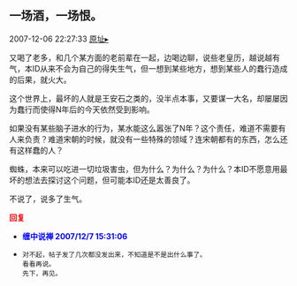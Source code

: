## 一场酒，一场恨。
2007-12-06 22:27:33
[原址▸](http://www.fxgan.com/chan_time/2007_07_12/813.htm)



 又喝了老多，和几个某方面的老前辈在一起，边喝边聊，说些老皇历，越说越有气，本ID从来不会为自己的得失生气，但一想到某些地方，想到某些人的蠢行造成的后果，就火大。


 


 这个世界上，最坏的人就是王安石之类的，没半点本事，又要谋一大名，却屡屡因为蠢行而使得N年后的今天依然受到影响。


 


 如果没有某些脑子进水的行为，某水能这么嚣张了N年？这个责任，难道不需要有人来负责？难道宋朝的时候，就没有一些特殊的领域？连宋朝都有的东西，怎么还有这样蠢的人？


 


 蜘蛛，本来可以吃进一切垃圾害虫，但为什么？为什么？为什么？本ID不愿意用最坏的想法去探讨这个问题，但可能本ID还是太善良了。


 


 不说了，说多了生气。





<font color='red'>**回复**</font>


- **<font color='blue'>缠中说禅 2007/12/7 15:31:06</font>**
- ```
  对不起，帖子发了几次都没发出来，不知道是不是出什么事了。
  看看再说。
  先下，再见。
  ```
